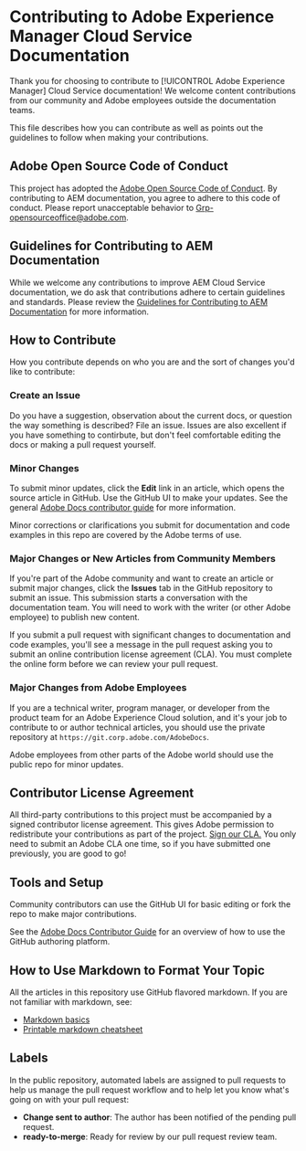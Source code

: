 # Contributing to Adobe Experience Manager Cloud Service Documentation

Thank you for choosing to contribute to [!UICONTROL Adobe Experience Manager] Cloud Service documentation! We welcome content contributions from our community and Adobe employees outside the documentation teams.

This file describes how you can contribute as well as points out the guidelines to follow when making your contributions.

## Adobe Open Source Code of Conduct

This project has adopted the [Adobe Open Source Code of Conduct](code-of-conduct.md). By contributing to AEM documentation, you agree to adhere to this code of conduct. Please report unacceptable behavior to [Grp-opensourceoffice@adobe.com](mailto:Grp-opensourceoffice@adobe.com).

## Guidelines for Contributing to AEM Documentation

While we welcome any contributions to improve AEM Cloud Service documentation, we do ask that contributions adhere to certain guidelines and standards. Please review the [Guidelines for Contributing to AEM Documentation](guidelines.md) for more information.

## How to Contribute

How you contribute depends on who you are and the sort of changes you'd like to contribute:

<!--
We want to make it as easy as possible to submit your contributions. You can contribute in two ways:
--- master
-->

### Create an Issue

Do you have a suggestion, observation about the current docs, or question the way something is described? File an issue. Issues are also excellent if you have something to contirbute, but don't feel comfortable editing the docs or making a pull request yourself.

### Minor Changes

To submit minor updates, click the **Edit** link in an article, which opens the source article in GitHub. Use the GitHub UI to make your updates. See the general [Adobe Docs contributor guide](https://docs.adobe.com/help/en/contributor/contributor-guide/introduction.html) for more information.

Minor corrections or clarifications you submit for documentation and code examples in this repo are covered by the Adobe terms of use.

### Major Changes or New Articles from Community Members

If you're part of the Adobe community and want to create an article or submit major changes, click the **Issues** tab in the GitHub repository to submit an issue. This submission starts a conversation with the documentation team. You will need to work with the writer (or other Adobe employee) to publish new content.

If you submit a pull request with significant changes to documentation and code examples, you'll see a message in the pull request asking you to submit an online contribution license agreement (CLA). You must complete the online form before we can review your pull request.

<!--
If you see a problem and know exactly how to fix it, consider creating a pull request. Pull requests allow you to make your own edits to the documentation, which are then reviewed for inclusion by an AEM Docs Team member. Simply click on the **Edit this page** link at the top of the right navigation panel on any page to make your suggested changes and create the pull request.
--master
-->

### Major Changes from Adobe Employees

If you are a technical writer, program manager, or developer from the product team for an Adobe Experience Cloud solution, and it's your job to contribute to or author technical articles, you should use the private repository at `https://git.corp.adobe.com/AdobeDocs`.

Adobe employees from other parts of the Adobe world should use the public repo for minor updates.

## Contributor License Agreement

All third-party contributions to this project must be accompanied by a signed contributor license agreement. This gives Adobe permission to redistribute your contributions as part of the project. [Sign our CLA.](https://opensource.adobe.com/cla.html) You only need to submit an Adobe CLA one time, so if you have submitted one previously, you are good to go!


## Tools and Setup

Community contributors can use the GitHub UI for basic editing or fork the repo to make major contributions.

<!--
If you are an Adobe employee and have a contribution, please use the `AdobeDocs` org in the corporate git.
We of course are happy for any contribution and will review your contribution if it is made on the public repository, however pull requests from Adobe employees are easier to process and can be approved faster on the corporate repo. Please make sure that any proprietary information is only discussed on the corporate repo.
---master
-->

See the [Adobe Docs Contributor Guide](https://docs.adobe.com/help/en/contributor/contributor-guide/introduction.html) for an overview of how to use the GitHub authoring platform.

## How to Use Markdown to Format Your Topic

All the articles in this repository use GitHub flavored markdown. If you are not familiar with markdown, see:

* [Markdown basics](https://help.github.com/articles/getting-started-with-writing-and-formatting-on-github/)
* [Printable markdown cheatsheet](https://guides.github.com/pdfs/markdown-cheatsheet-online.pdf)

## Labels

In the public repository, automated labels are assigned to pull requests to help us manage the pull request workflow and to help let you know what's going on with your pull request:

* **Change sent to author**: The author has been notified of the pending pull request.
* **ready-to-merge**: Ready for review by our pull request review team.
